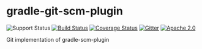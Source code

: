 gradle-git-scm-plugin
=====================
![Support Status](https://img.shields.io/badge/Nebula-supported-brightgreen.svg)
[![Build Status](https://travis-ci.org/nebula-plugins/gradle-git-scm-plugin.svg?branch=master)](https://travis-ci.org/nebula-plugins/gradle-git-scm-plugin)
[![Coverage Status](https://coveralls.io/repos/nebula-plugins/gradle-git-scm-plugin/badge.svg?branch=master&service=github)](https://coveralls.io/github/nebula-plugins/gradle-git-scm-plugin?branch=master)
[![Gitter](https://badges.gitter.im/Join%20Chat.svg)](https://gitter.im/nebula-plugins/gradle-git-scm-plugin?utm_source=badgeutm_medium=badgeutm_campaign=pr-badge)
[![Apache 2.0](https://img.shields.io/github/license/nebula-plugins/gradle-git-scm-plugin.svg)](http://www.apache.org/licenses/LICENSE-2.0)


Git implementation of gradle-scm-plugin
